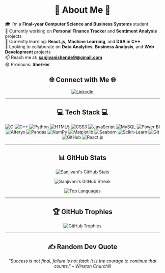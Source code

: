 <h1 align="center">💫 About Me 💫</h1>

🎓 I’m a **Final-year Computer Science and Business Systems** student  
🔭 Currently working on **Personal Finance Tracker** and **Sentiment Analysis** projects  
🌱 Currently learning: **React.js**, **Machine Learning**, and **DSA in C++**  
👯 Looking to collaborate on **Data Analytics**, **Business Analysis**, and **Web Development** projects  
📫 Reach me at: **sanjivanishende9@gmail.com**  
😄 Pronouns: **She/Her**



<h2 align="center">🌐 Connect with Me 🌐</h2>

<p align="center">
  <a href="https://www.linkedin.com/in/sanjivanishende9/" target="_blank">
    <img src="https://img.shields.io/badge/LinkedIn-blue?logo=linkedin&style=for-the-badge" alt="LinkedIn"/>
  </a>
</p>

---

<h2 align="center">💻 Tech Stack 💻</h2>

<p align="center">
  <img src="https://img.icons8.com/color/48/000000/c-programming.png" alt="C"/>
  <img src="https://img.icons8.com/color/48/000000/c-plus-plus-logo.png" alt="C++"/>
  <img src="https://img.icons8.com/color/48/000000/python.png" alt="Python"/>
  <img src="https://img.icons8.com/color/48/000000/html-5--v1.png" alt="HTML5"/>
  <img src="https://img.icons8.com/color/48/000000/css3.png" alt="CSS3"/>
  <img src="https://img.icons8.com/color/48/000000/javascript--v1.png" alt="JavaScript"/>
  <img src="https://img.icons8.com/ios-filled/48/4a90e2/mysql-logo.png" alt="MySQL"/>
  <img src="https://img.icons8.com/color/48/000000/power-bi.png" alt="Power BI"/>
  <img src="[https://img.icons8.com/external-tal-revivo-color-tal-revivo/48/null/external-alteryx-a-data-analytics-company-that-provides-a-platform-logo-color-tal-revivo.png](https://www.google.com/imgres?q=Alteryx&imgurl=https%3A%2F%2Fcapitalizeconsulting.com%2Fwp-content%2Fuploads%2F2020%2F06%2FAlteryxlogo111-1024x372-1024x372.png&imgrefurl=https%3A%2F%2Fcapitalizeconsulting.com%2Fwhat-is-alteryx-server%2F&docid=bhQEfWVFfT9zEM&tbnid=VAptYXFl9Ea9SM&vet=12ahUKEwiyqsic_4eOAxVLzzgGHSftBu4QM3oECBwQAA..i&w=1024&h=372&hcb=2&ved=2ahUKEwiyqsic_4eOAxVLzzgGHSftBu4QM3oECBwQAA)" alt="Alteryx"/>
  <img src="https://img.icons8.com/ios/48/26e07f/pandas.png" alt="Pandas"/>
  <img src="https://img.icons8.com/color/48/000000/numpy.png" alt="NumPy"/>
  <img src="https://img.icons8.com/external-soft-fill-juicy-fish/48/000000/external-matplotlib-a-python-library-for-creating-static-vector-graphics-soft-fill-soft-fill-juicy-fish.png" alt="Matplotlib"/>
  <img src="https://img.icons8.com/color/48/000000/seaborn.png" alt="Seaborn"/>
  <img src="https://img.icons8.com/color/48/000000/scikit-learn.png" alt="Scikit-Learn"/>
  <img src="https://img.icons8.com/ios-glyphs/48/000000/git.png" alt="Git"/>
  <img src="https://img.icons8.com/material-outlined/48/000000/github.png" alt="GitHub"/>
  <img src="https://img.icons8.com/color/48/000000/react-native.png" alt="React.js"/>
</p>

---

<h2 align="center">📊 GitHub Stats</h2>

<p align="center">
  <img src="https://github-readme-stats.vercel.app/api?username=sanjivani2005&theme=radical&hide_border=false&include_all_commits=true&count_private=true" alt="Sanjivani's GitHub Stats" />
</p>
<p align="center">
  <img src="https://github-readme-streak-stats.herokuapp.com/?user=sanjivani2005&theme=radical&hide_border=false" alt="Sanjivani's GitHub Streak" />
</p>
<p align="center">
  <img src="https://github-readme-stats.vercel.app/api/top-langs/?username=sanjivani2005&theme=radical&hide_border=false&layout=compact" alt="Top Languages" />
</p>

---

<h2 align="center">🏆 GitHub Trophies</h2>

<p align="center">
  <img src="https://github-profile-trophy.vercel.app/?username=sanjivani2005&theme=radical&no-frame=true&no-bg=false&margin-w=4" alt="GitHub Trophies" />
</p>

---

<h2 align="center">✍️ Random Dev Quote</h2>

<p align="center">
  <em>"Success is not final, failure is not fatal: It is the courage to continue that counts." – Winston Churchill</em>
</p>
